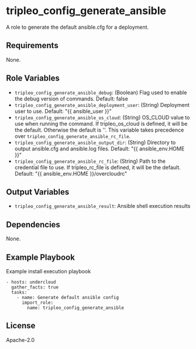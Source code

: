 tripleo_config_generate_ansible
===============================

A role to generate the default ansible.cfg for a deployment.

Requirements
------------

None.

Role Variables
--------------


* `tripleo_config_generate_ansible_debug`: (Boolean) Flag used to enable the debug version of commands. Default: false
* `tripleo_config_generate_ansible_deployment_user`: (String) Deployment user to use. Default: "{{ ansible_user }}"
* `tripleo_config_generate_ansible_os_cloud`: (String) OS_CLOUD value to use when running the command. If tripleo_os_cloud is defined, it will be the default. Otherwise the default is ''. This variable takes precedence over `tripleo_config_generate_ansible_rc_file`.
* `tripleo_config_generate_ansible_output_dir`: (String) Directory to output ansible.cfg and ansible.log files. Default: "{{ ansible_env.HOME }}"
* `tripleo_config_generate_ansible_rc_file`: (String) Path to the credential file to use. If tripleo_rc_file is defined, it will be the default. Default: "{{ ansible_env.HOME }}/overcloudrc"

Output Variables
----------------

* `tripleo_config_generate_ansible_result`: Ansible shell execution results

Dependencies
------------

None.

Example Playbook
----------------

Example install execution playbook

    - hosts: undercloud
      gather_facts: true
      tasks:
        - name: Generate default ansible config
          import_role:
            name: tripleo_config_generate_ansible

License
-------

Apache-2.0
